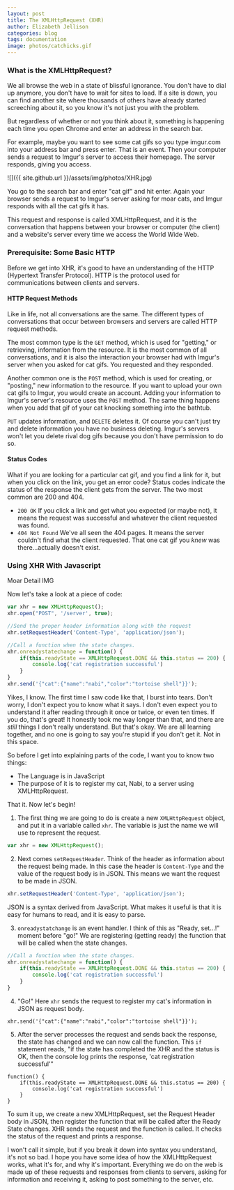 ```yaml
---
layout: post
title: The XMLHttpRequest (XHR)
author: Elizabeth Jellison
categories: blog
tags: documentation
image: photos/catchicks.gif
---
```


### What is the XMLHttpRequest?

We all browse the web in a state of blissful ignorance. You don't have to dial up anymore, you don't have to wait for sites to load. If a site is down, you can find another site where thousands of others have already started screeching about it, so you know it's not just you with the problem.

But regardless of whether or not you think about it, something is happening each time you open Chrome and enter an address in the search bar.

For example, maybe you want to see some cat gifs so you type imgur.com into your address bar and press enter. That is an event. Then your computer sends a request to Imgur's server to access their homepage. The server responds, giving you access.

![]({{ site.github.url }}/assets/img/photos/XHR.jpg)

You go to the search bar and enter "cat gif" and hit enter. Again your browser sends a request to Imgur's server asking for moar cats, and Imgur responds with all the cat gifs it has.

This request and response is called XMLHttpRequest, and it is the conversation that happens between your browser or computer (the client) and a website's server every time we access the World Wide Web.

### Prerequisite: Some Basic HTTP

Before we get into XHR, it's good to have an understanding of the HTTP (Hypertext Transfer Protocol). HTTP is the protocol used for communications between clients and servers.

#### HTTP Request Methods

Like in life, not all conversations are the same. The different types of conversations that occur between browsers and servers are called HTTP request methods.

The most common type is the `GET` method, which is used for "getting," or retrieving, information from the resource. It is the most common of all conversations, and it is also the interaction your browser had with Imgur's server when you asked for cat gifs. You requested and they responded.

Another common one is the `POST` method, which is used for creating, or "posting," new information to the resource. If you want to upload your own cat gifs to Imgur, you would create an account. Adding your information to Imgur's server's resource uses the `POST` method. The same thing happens when you add that gif of your cat knocking something into the bathtub.

`PUT` updates information, and `DELETE` deletes it. Of course you can't just try and delete information you have no business deleting. Imgur's servers won't let you delete rival dog gifs because you don't have permission to do so.  

#### Status Codes

What if you are looking for a particular cat gif, and you find a link for it, but when you click on the link, you get an error code? Status codes indicate the status of the response the client gets from the server. The two most common are 200 and 404.

  * `200 OK`
  If you click a link and get what you expected (or maybe not), it means the request was successful and whatever the client requested was found.     
  * `404 Not Found`
  We've all seen the 404 pages. It means the server couldn't find what the client requested. That one cat gif you *knew* was there...actually doesn't exist.

### Using XHR With Javascript

Moar Detail IMG

Now let's take a look at a piece of code:

```JavaScript
var xhr = new XMLHttpRequest();
xhr.open("POST", '/server', true);

//Send the proper header information along with the request
xhr.setRequestHeader('Content-Type', 'application/json');

//Call a function when the state changes.
xhr.onreadystatechange = function() {
    if(this.readyState == XMLHttpRequest.DONE && this.status == 200) {
        console.log('cat registration successful')
    }
}
xhr.send('{"cat":{"name":"nabi","color":"tortoise shell"}}');
```

Yikes, I know. The first time I saw code like that, I burst into tears. Don't worry, I don't expect you to know what it says. I don't even expect you to understand it after reading through it once or twice, or even ten times. If you do, that's great! It honestly took me way longer than that, and there are *still* things I don't really understand. But that's okay. We are all learning together, and no one is going to say you're stupid if you don't get it. Not in this space.

So before I get into explaining parts of the code, I want you to know two things:

 * The Language is in JavaScript
 * The purpose of it is to register my cat, Nabi, to a server using XMLHttpRequest.

That it. Now let's begin!

1. The first thing we are going to do is create a new `XMLHttpRequest` object, and put it in a variable called `xhr`. The variable is just the name we will use to represent the request.  
  ```JavaScript
  var xhr = new XMLHttpRequest();
  ```
2. Next comes `setRequestHeader`. Think of the header as information about the request being made. In this case the header is `Content-Type` and the value of the request body is in JSON. This means we want the request to be made in JSON.
  ```Javascript
  xhr.setRequestHeader('Content-Type', 'application/json');
  ```
JSON is a syntax derived from JavaScript. What makes it useful is that it is easy for humans to read, and it is easy to parse.
<!-- I'm going to go into this a bit later, so bare with me. -->

3. `onreadystatchange` is an event handler. I think of this as "Ready, set...!" moment before "go!" We are registering (getting ready) the function that will be called when the state changes.
  ```Javascript
  //Call a function when the state changes.
  xhr.onreadystatechange = function() {
      if(this.readyState == XMLHttpRequest.DONE && this.status == 200) {
          console.log('cat registration successful')
      }
  }
  ```
4. "Go!" Here `xhr` sends the request to register my cat's information in JSON as request body.
  ```
  xhr.send('{"cat":{"name":"nabi","color":"tortoise shell"}}');
  ```
5. After the server processes the request and sends back the response, the state has changed and we can now call the function. This `if` statement reads, "if the state has completed the XHR and the status is OK, then the console log prints the response, 'cat registration successful'"
  ```
  function() {
      if(this.readyState == XMLHttpRequest.DONE && this.status == 200) {
          console.log('cat registration successful')
      }
  }
  ```

To sum it up, we create a new XMLHttpRequest, set the Request Header body in JSON, then register the function that will be called after the Ready State changes. XHR sends the request and the function is called. It checks the status of the request and prints a response.

I won't call it simple, but if you break it down into syntax you understand, it's not so bad. I hope you have some idea of how the XMLHttpRequest works, what it's for, and why it's important. Everything we do on the web is made up of these requests and responses from clients to servers, asking for information and receiving it, asking to post something to the server, etc.

<!-- Before I finish, a note on JSON and XML:

These are just two different ways to format structured data in text. -->
